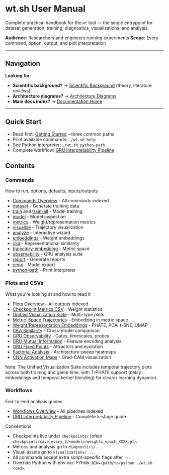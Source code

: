 # wt.sh User Manual

Complete practical handbook for the `wt` tool — the single entrypoint for dataset generation, training, diagnostics, visualizations, and analysis.

**Audience**: Researchers and engineers running experiments
**Scope**: Every command, option, output, and plot interpretation

---

## Navigation

**Looking for**:
- **Scientific background?** → [Scientific Background](../scientific/) (theory, literature reviews)
- **Architecture diagrams?** → [Architecture Diagrams](../reference/architecture_diagrams.md)
- **Main docs index?** → [Documentation Home](../)

---

## Quick Start
- Read first: [Getting Started](getting_started.md) – three common paths
- Print available commands: `./wt.sh help`
- See Python interpreter: `./wt.sh python-path`
- Complete workflow: [GRU Interpretability Pipeline](workflows/gru_interpretability.md)

## Contents

### Commands
How to run, options, defaults, inputs/outputs
- [Commands Overview](manual/commands/) - All commands indexed
- [dataset](commands/dataset.md) - Generate training data
- [train](commands/train.md) and [train-all](commands/train-all.md) - Model training
- [model](commands/model.md) - Model inspection
- [metrics](commands/metrics.md) - Weight/representation metrics
- [visualize](commands/visualize.md) - Trajectory visualization
- [analyze](commands/analyze.md) - Interactive wizard
- [embeddings](commands/embeddings.md) - Weight embeddings
- [cka](commands/cka.md) - Representational similarity
- [trajectory-embedding](commands/trajectory-embedding.md) - Metric space
- [observability](commands/observability.md) - GRU analysis suite
- [report](commands/report.md) - Generate reports
- [onnx](commands/onnx.md) - Model export
- [python-path](commands/python-path.md) - Print interpreter

### Plots and CSVs
What you're looking at and how to read it
- [Plots Overview](manual/plots/) - All outputs indexed
- [Checkpoint Metrics CSV](plots/checkpoint_metrics_csv.md) - Weight statistics
- [Unified Visualization Suite](plots/visualize_unified.md) - Multi-type plots
- [Metric-Space Trajectories](plots/trajectory_metric_space.md) - Embedding in metric space
- [Weight/Representation Embeddings](plots/embeddings_weights.md) - PHATE, PCA, t-SNE, UMAP
- [CKA Similarity](plots/cka.md) - Cross-model comparison
- [GRU Observability](plots/gru_observability.md) - Gates, timescales, probes
- [GRU Mutual Information](plots/gru_mutual_info.md) - Feature encoding analysis
- [GRU Fixed Points](plots/fixed_points.md) - Attractors and evolution
- [Factorial Analysis](plots/factorial_heatmaps.md) - Architecture sweep heatmaps
- [CNN Activation Maps](plots/activations.md) - Grad-CAM visualization

Note: The Unified Visualization Suite includes temporal trajectory plots across both training and game time, with T‑PHATE support (delay embeddings and temporal kernel blending) for clearer learning dynamics.

### Workflows
End-to-end analysis guides
- [Workflows Overview](manual/workflows/) - All pipelines indexed
- [GRU Interpretability Pipeline](workflows/gru_interpretability.md) - Complete 5-stage guide

Conventions
- Checkpoints live under `checkpoints/` (often `checkpoints/save_every_3/<model>/weights_epoch_XXXX.pt`).
- Metrics and analysis go to `diagnostics/...`.
- Visual assets go to `visualizations/...`.
- All commands accept extra script-specific flags after `--`.
- Override Python with env var: `PYTHON_BIN=/path/to/python ./wt.sh <cmd>`.

